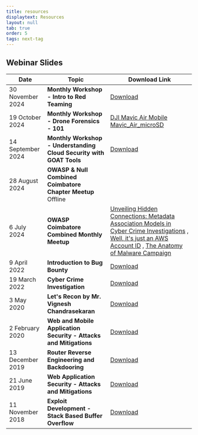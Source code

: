 ```yaml
---
title: resources
displaytext: Resources
layout: null
tab: true
order: 5
tags: next-tag
---
```


## Webinar Slides

| Date                | Topic                                                               | Download Link                                                                                              |
|---------------------|---------------------------------------------------------------------|------------------------------------------------------------------------------------------------------------|
| 30 November 2024     | **Monthly Workshop - Intro to Red Teaming**                        |  [Download](assets/files/Intro%20to%20Red%20Teaming.pptx)                                                  |
| 19 October 2024     | **Monthly Workshop - Drone Forensics - 101**                        |  [DJI Mavic Air Mobile](assets/files/00_DJI_Mavic_Air_Mobile.pdf) [Mavic_Air_microSD](assets/files/02_DJI_Mavic_Air_microSD_encase.pdf) |
| 14 September 2024   | **Monthly Workshop - Understanding Cloud Security with GOAT Tools** |  [Download]()                                            |                                                                
| 28 August 2024      | **OWASP & Null Combined Coimbatore Chapter Meetup** Offline         |                                                                                                           |
| 6 July 2024         | **OWASP Coimbatore Combined Monthly Meetup**                        | [Unveiling Hidden Connections: Metadata Association Models in Cyber Crime Investigations](assets/files/Unveiling_Hidden_Connections_Metadata_Association_Models_in_Cyber_Crime_Investigations.pdf) , [Well, it's just an AWS Account ID](assets/files/Well_it's_just_an_AWS_Account_ID.pdf) , [The Anatomy of Malware Campaign](assets/files/The_Anatomy_of_a_Malware_Campaign_From_Infection_to_Exfiltration.pdf)                                                         |
| 9 April 2022        | **Introduction to Bug Bounty**                                      | [Download](assets/files/OWASP%20CBE%20Slides.pdf)                                                          |
| 19 March 2022       | **Cyber Crime Investigation**                                       | [Download](assets/files/cyber%20crime%20Investigation.pdf)                                                 |
| 3 May 2020          | **Let's Recon by Mr. Vignesh Chandrasekaran**                       | [Download](assets/files/Lets%20Recon.pdf)                                                                  |
| 2 February 2020     | **Web and Mobile Application Security - Attacks and Mitigations**   | [Download](assets/files/Web%20Mobile%20Application%20Security%20by%20Adithyan%20AK.pdf)                    |
| 13 December 2019    | **Router Reverse Engineering and Backdooring**                      | [Download](assets/files/Router%20Reversing%20by%20Adithyan%20AK.pdf)                                       |
| 21 June 2019        | **Web Application Security - Attacks and Mitigations**              | [Download](assets/files/Web%20Application%20Security%20Adithyan%20AK.pdf)                                  |
| 11 November 2018    | **Exploit Development - Stack Based Buffer Overflow**               | [Download](assets/files/Exploit%20Development%20Stack%20Bufferoverflow.pdf)                                |
